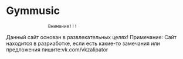 # Gymmusic
                    Внимание!!!
 Данный сайт основан в развлекательных целях!
 Примечание:
 Сайт находится в разриаботке, если есть какие-то замечания или предложения пишите:vk.com/vkzalipator
